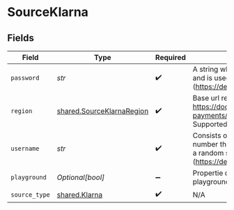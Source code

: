 # SourceKlarna


## Fields

| Field                                                                                                                                                                | Type                                                                                                                                                                 | Required                                                                                                                                                             | Description                                                                                                                                                          |
| -------------------------------------------------------------------------------------------------------------------------------------------------------------------- | -------------------------------------------------------------------------------------------------------------------------------------------------------------------- | -------------------------------------------------------------------------------------------------------------------------------------------------------------------- | -------------------------------------------------------------------------------------------------------------------------------------------------------------------- |
| `password`                                                                                                                                                           | *str*                                                                                                                                                                | :heavy_check_mark:                                                                                                                                                   | A string which is associated with your Merchant ID and is used to authorize use of Klarna's APIs (https://developers.klarna.com/api/#authentication)                 |
| `region`                                                                                                                                                             | [shared.SourceKlarnaRegion](../../models/shared/sourceklarnaregion.md)                                                                                               | :heavy_check_mark:                                                                                                                                                   | Base url region (For playground eu https://docs.klarna.com/klarna-payments/api/payments-api/#tag/API-URLs). Supported 'eu', 'us', 'oc'                               |
| `username`                                                                                                                                                           | *str*                                                                                                                                                                | :heavy_check_mark:                                                                                                                                                   | Consists of your Merchant ID (eid) - a unique number that identifies your e-store, combined with a random string (https://developers.klarna.com/api/#authentication) |
| `playground`                                                                                                                                                         | *Optional[bool]*                                                                                                                                                     | :heavy_minus_sign:                                                                                                                                                   | Propertie defining if connector is used against playground or production environment                                                                                 |
| `source_type`                                                                                                                                                        | [shared.Klarna](../../models/shared/klarna.md)                                                                                                                       | :heavy_check_mark:                                                                                                                                                   | N/A                                                                                                                                                                  |